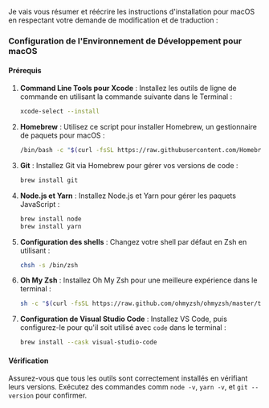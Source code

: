 Je vais vous résumer et réécrire les instructions d'installation pour macOS en respectant votre demande de modification et de traduction :

### Configuration de l'Environnement de Développement pour macOS

#### Prérequis

1. **Command Line Tools pour Xcode** : Installez les outils de ligne de commande en utilisant la commande suivante dans le Terminal :
   ```bash
   xcode-select --install
   ```

2. **Homebrew** : Utilisez ce script pour installer Homebrew, un gestionnaire de paquets pour macOS :
   ```bash
   /bin/bash -c "$(curl -fsSL https://raw.githubusercontent.com/Homebrew/install/HEAD/install.sh)"
   ```

3. **Git** : Installez Git via Homebrew pour gérer vos versions de code :
   ```bash
   brew install git
   ```
4. **Node.js et Yarn** : Installez Node.js et Yarn pour gérer les paquets JavaScript :
   ```bash
   brew install node
   brew install yarn
   ```

4. **Configuration des shells** : Changez votre shell par défaut en Zsh en utilisant :
   ```bash
   chsh -s /bin/zsh
   ```

5. **Oh My Zsh** : Installez Oh My Zsh pour une meilleure expérience dans le terminal :
   ```bash
   sh -c "$(curl -fsSL https://raw.github.com/ohmyzsh/ohmyzsh/master/tools/install.sh)"
   ```

6. **Configuration de Visual Studio Code** : Installez VS Code, puis configurez-le pour qu'il soit utilisé avec `code` dans le terminal :
   ```bash
   brew install --cask visual-studio-code
   ```

#### Vérification

Assurez-vous que tous les outils sont correctement installés en vérifiant leurs versions. Exécutez des commandes comm `node -v`, `yarn -v`, et `git --version` pour confirmer.

